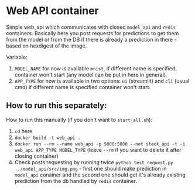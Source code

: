# Web API container

Simple web_api which communicates with closed ```model_api``` and ```redis``` containers. 
Basically here you post requests for predictions to get them from the model or from the DB if there is already a prediction in there - based on hexdigest of the image.

Variable:
   1. ```MODEL_NAME``` for now is available ```mnist```, if different name is specified, container won't start (any model can be put in here in general).
   2. ```APP_TYPE``` for now is available in two options: ```ui``` (streamlit) and ```cli``` (usual cmd) if different name is specified container won't start.

## How to run this separately:

How to run this manually (if you don't want to ```start_all.sh```):
1. ```cd``` here
2. ```docker build -t web_api .```
3. ```docker run --rm --name web_api -p 5000:5000 --net stack_api -t -i web_api APP_TYPE MODEL_TYPE``` (leave ```--rm``` if you want to delete it after closing container)
4. Check posts requesting by running twice ```python test_request.py ../model_api/src/img.png``` - first one should make prediction in ```model_api``` conainer and the second one should get it's already existing prediction from the db handled by ```redis``` container.
